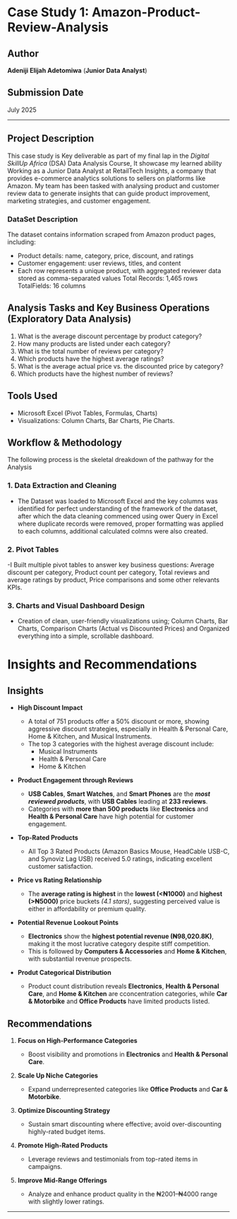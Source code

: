 # Case Study 1: Amazon-Product-Review-Analysis

## Author
**Adeniji Elijah Adetomiwa**
(**Junior Data Analyst**)

## Submission Date
July 2025


----

## Project Description

This case study is Key deliverable as part of my final lap in the *Digital SkillUp Africa* (DSA) Data Analysis Course, It showcase my learned ability Working as a Junior Data Analyst at RetailTech Insights, a company that provides e-commerce analytics solutions to sellers on platforms like Amazon. My team has been tasked with analysing product and customer review data to generate insights that can guide product improvement, marketing strategies, and customer engagement.

### DataSet Description
The dataset contains information scraped from Amazon product pages, including:
- Product details: name, category, price, discount, and ratings
- Customer engagement: user reviews, titles, and content
- Each row represents a unique product, with aggregated reviewer data
stored as comma-separated values
Total Records: 1,465 rows
TotalFields: 16 columns

## Analysis Tasks and Key Business Operations (Exploratory Data Analysis)

1. What is the average discount percentage by product category?
2. How many products are listed under each category?
3. What is the total number of reviews per category?
4. Which products have the highest average ratings?
5. What is the average actual price vs. the discounted price by category?
6. Which products have the highest number of reviews?

## Tools Used

- Microsoft Excel (Pivot Tables, Formulas, Charts)
- Visualizations: Column Charts, Bar Charts, Pie Charts.

## Workflow & Methodology

The following process is the skeletal dreakdown of the pathway for the Analysis

### 1. Data Extraction and Cleaning
- The Dataset was loaded to Microsoft Excel and the key columns was identified for perfect understanding of the framework of the dataset, after which the data cleaning commenced using ower Query in Excel where duplicate records were removed, proper formatting was applied to each columns, additional calculated colmns were also created.

### 2. Pivot Tables
-I Built multiple pivot tables to answer key business questions: Average discount per category, Product count per category, Total reviews and average ratings by product, Price comparisons and some other relevants KPIs. 

### 3. Charts and Visual Dashboard Design
- Creation of  clean, user-friendly visualizations using; Column Charts, Bar Charts, Comparison Charts (Actual vs Discounted Prices) and Organized everything into a simple, scrollable dashboard.

# Insights and Recommendations

## Insights
- **High Discount Impact**
    - A total of 751 products offer a 50% discount or more, showing aggressive discount strategies, especially in Health & Personal Care, Home & Kitchen, and Musical Instruments.
    - The top 3 categories with the highest average discount include:
       - Musical Instruments
      - Health & Personal Care
      - Home & Kitchen

- **Product Engagement through Reviews**
  - **USB Cables**, **Smart Watches**, and **Smart Phones** are the ***most reviewed products***, with **USB Cables** leading at **233 reviews**.
  - Categories with **more than 500 products** like **Electronics** and **Health & Personal Care** have high potential for customer engagement.
  
- **Top-Rated Products**
  - All Top 3 Rated Products (Amazon Basics Mouse, HeadCable USB-C, and Synoviz Lag USB) received 5.0 ratings, indicating excellent customer satisfaction.

- **Price vs Rating Relationship**
  - The **average rating is highest** in the **lowest (<₦1000)** and **highest (>₦5000)** price buckets *(4.1 stars)*, suggesting perceived value is either in affordability or premium quality.

- **Potential Revenue Lookout Points**
  - **Electronics** show the **highest potential revenue (₦98,020.8K)**, making it the most lucrative category despite stiff competition.
  - This is followed by **Computers & Accessories** and **Home & Kitchen**, with substantial revenue prospects.

- **Produt Categorical Distribution**
  - Product count distribution reveals **Electronics**, **Health & Personal Care**, and **Home & Kitchen** are cconcentration categories, while **Car & Motorbike** and **Office Products** have limited products listed.

## Recommendations

1. **Focus on High-Performance Categories**  
   - Boost visibility and promotions in **Electronics** and **Health & Personal Care**.

2. **Scale Up Niche Categories**  
   - Expand underrepresented categories like **Office Products** and **Car & Motorbike**.

3. **Optimize Discounting Strategy**  
   - Sustain smart discounting where effective; avoid over-discounting highly-rated budget items.

4. **Promote High-Rated Products**  
   - Leverage reviews and testimonials from top-rated items in campaigns.

5. **Improve Mid-Range Offerings**  
   - Analyze and enhance product quality in the ₦2001–₦4000 range with slightly lower ratings.

---
